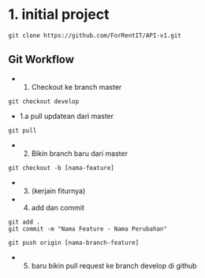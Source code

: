 # 1. initial project

```
git clone https://github.com/ForRentIT/API-v1.git
```

## Git Workflow

- 1. Checkout ke branch master
```
git checkout develop
```
- 1.a pull updatean dari master
```
git pull
```
- 2. Bikin branch baru dari master

```
git checkout -b [nama-feature]
```
- 3. (kerjain fiturnya)

- 4. add dan commit

```
git add .
git commit -m "Nama Feature - Nama Perubahan"

git push origin [nama-branch-feature]
```
- 5. baru bikin pull request ke branch develop di github
